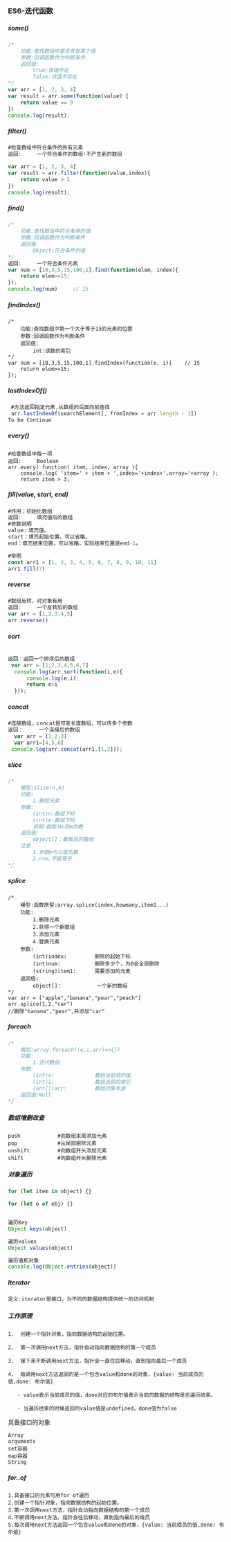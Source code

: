 ### ES6-迭代函数

##### some()

```js
/* 
    功能:查找数组中是否含有某个值
    参数:回调函数作为判断条件
    返回值:
        true:该值存在
        false:该值不存在
*/
var arr = [1, 2, 3, 4]
var result = arr.some(function(value) {
    return value == 9
})
console.log(result);
```

##### filter()

```js
#检查数组中符合条件的所有元素
返回:		一个符合条件的数组!不产生新的数组

var arr = [1, 2, 3, 4]
var result = arr.filter(function(value,index){
    return value > 2
})
console.log(result);
```

##### find()

```js
/* 
	功能:查找数组中符合条件的值
	参数:回调函数作为判断条件
	返回值:
		Object:符合条件的值
*/
返回:		一个符合条件元素
var num = [10,3,5,15,100,1].find(function(elem, index){    
    return elem>=15;
});
console.log(num)     // 15
```

##### findIndex() 

```JS
/* 
	功能:查找数组中第一个大于等于15的元素的位置
	参数:回调函数作为判断条件
	返回值:
		int:该数的索引
*/
var num = [10,3,5,15,100,1].findIndex(function(e, i){    // 15
    return elem>=15;
});
```

##### lastIndexOf()

```js
 #方法返回指定元素,从数组的后面向前查找
 arr.lastIndexOf(searchElement[, fromIndex = arr.length - 1])
To be Continue
```

##### every()

```JS
#检查数组中每一项
返回:		Boolean
arr.every( function( item, index, array ){ 
	console.log( 'item=' + item + ',index='+index+',array='+array ); 
    return item > 3; 
```

##### fill(value, start, end)

```js
#作用：初始化数组
返回:		填充值后的数组
#参数说明
value：填充值。
start：填充起始位置，可以省略。
end：填充结束位置，可以省略，实际结束位置是end-1。

#举例
const arr1 = [1, 2, 3, 4, 5, 6, 7, 8, 9, 10, 11]
arr1.fill(7)
```

##### reverse

```js
#数组反转，对对象有用
返回:		一个反转后的数组
var arr = [1,2,3,4,5]
arr.reverse()
```

##### sort

```js

返回：返回一个排序后的数组
 var arr = [1,2,3,4,5,6,7]
  console.log(arr.sort(function(i,e){
	  console.log(e,i);
	  return e>i
  }));
```

##### concat

```js
#连接数组，concat是可变长度数组，可以传多个参数
返回：		一个连接后的数组
  var arr = [1,2,3]
  var arr1=[4,5,6]
 console.log(arr.concat(arr1,[1,2]));
```

##### slice

```js
/* 
	模型:slice(n,m)
	功能:
		1.删除元素
	参数:
		(int)n:数组下标
		(int)m:数组下标
		说明:截取从n到m的数
	返回值:
		object[]：截取后的数组
	注意
		1.参数m可以是负数
		2.n>m,不能等于
*/

```

##### splice

```JS
/* 
	模型:函数原型:array.splice(index,howmany,item1...)
	功能:
		1.删除元素
		2.获得一个新数组
		3.添加元素
		4.替换元素
	参数:
		(int)index:			删除的起始下标
		(int)num:			删除多少个，为0会全部删除
		(string)item1:		需要添加的元素
	返回值:
		object[]：			一个新的数组
*/
var arr = ["apple","banana","pear","peach"]
arr.splice(1,2,"car")
//删除"banana","pear",并添加"car"
```

##### foreach

```js
/* 
	模型:array.foreach((e,i,arr)=>{})
	功能:
		1.迭代数组
	参数:
		(int)e:				数组当前项的值
		(int)i:				数组当前的索引
		(arr[])arr:			数组对象本身
	返回值:Null
*/
```





##### 数组增删改查

```
push			#向数组末尾添加元素
pop				#从尾部删除元素
unshift			#向数组开头添加元素
shift			#向数组开头删除元素
```

##### 对象遍历

```js
for (let item in object) {}

for (let o of obj) {}


遍历Key
Object.keys(object) 	

遍历values
Object.values(object)	

遍历值和对象
console.log(Object.entries(object))
```



##### Iterator

```js
定义:iterator是接口，为不同的数据结构提供统一的访问机制
```

##### 工作原理

```
1.  创建一个指针对象，指向数据结构的起始位置。

2.  第一次调用next方法，指针自动指向数据结构的第一个成员

3.  接下来不断调用next方法，指针会一直往后移动，直到指向最后一个成员

4.  每调用next方法返回的是一个包含value和done的对象，{value: 当前成员的值,done: 布尔值}

   - value表示当前成员的值，done对应的布尔值表示当前的数据的结构是否遍历结束。

   - 当遍历结束的时候返回的value值是undefined，done值为false
```



具备接口的对象

```
Array
arguments
set容器
map容器
String
```

##### for..of

```
1.具备接口的元素可用for of遍历
2.创建一个指针对象，指向数据结构的起始位置。
3.第一次调用next方法，指针自动指向数据结构的第一个成员
4.不断调用next方法，指针会往后移动，直到指向最后的成员
5.每次调用next方法返回一个包含value和done的对象，{value: 当前成员的值,done: 布尔值}
```




